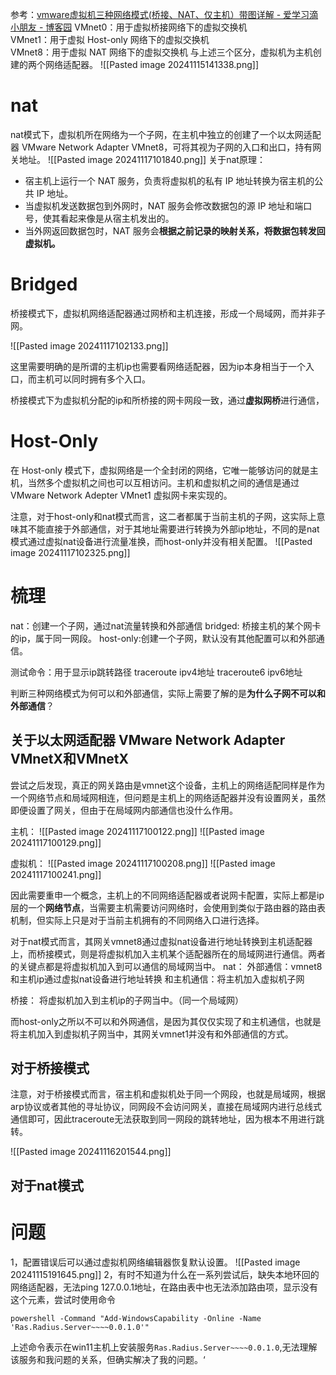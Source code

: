 参考：[vmware虚拟机三种网络模式(桥接、NAT、仅主机）带图详解 - 爱学习滴小朋友 - 博客园](https://www.cnblogs.com/speednet/p/16945398.html)
VMnet0：用于虚拟桥接网络下的虚拟交换机  
VMnet1：用于虚拟 Host-only 网络下的虚拟交换机  
VMnet8：用于虚拟 NAT 网络下的虚拟交换机
与上述三个区分，虚拟机为主机创建的两个网络适配器。
![[Pasted image 20241115141338.png]]



# nat
nat模式下，虚拟机所在网络为一个子网，在主机中独立的创建了一个以太网适配器 VMware Network Adapter VMnet8，可将其视为子网的入口和出口，持有网关地址。
![[Pasted image 20241117101840.png]]
关于nat原理：

- 宿主机上运行一个 NAT 服务，负责将虚拟机的私有 IP 地址转换为宿主机的公共 IP 地址。
- 当虚拟机发送数据包到外网时，NAT 服务会修改数据包的源 IP 地址和端口号，使其看起来像是从宿主机发出的。
- 当外网返回数据包时，NAT 服务会**根据之前记录的映射关系，将数据包转发回虚拟机。**




# Bridged
桥接模式下，虚拟机网络适配器通过网桥和主机连接，形成一个局域网，而并非子网。

![[Pasted image 20241117102133.png]]

这里需要明确的是所谓的主机ip也需要看网络适配器，因为ip本身相当于一个入口，而主机可以同时拥有多个入口。

桥接模式下为虚拟机分配的ip和所桥接的网卡网段一致，通过**虚拟网桥**进行通信，







# Host-Only
在 Host-only 模式下，虚拟网络是一个全封闭的网络，它唯一能够访问的就是主机，当然多个虚拟机之间也可以互相访问。主机和虚拟机之间的通信是通过VMware Network Adepter VMnet1 虚拟网卡来实现的。


注意，对于host-only和nat模式而言，这二者都属于当前主机的子网，这实际上意味其不能直接于外部通信，对于其地址需要进行转换为外部ip地址，不同的是nat模式通过虚拟nat设备进行流量准换，而host-only并没有相关配置。
![[Pasted image 20241117102325.png]]


# 梳理

nat：创建一个子网，通过nat流量转换和外部通信
bridged: 桥接主机的某个网卡的ip，属于同一网段。
host-only:创建一个子网，默认没有其他配置可以和外部通信。

测试命令：用于显示ip跳转路径
traceroute  ipv4地址 
traceroute6 ipv6地址



判断三种网络模式为何可以和外部通信，实际上需要了解的是**为什么子网不可以和外部通信**？



## 关于以太网适配器 VMware Network Adapter VMnetX和VMnetX

尝试之后发现，真正的网关路由是vmnet这个设备，主机上的网络适配同样是作为一个网络节点和局域网相连，但问题是主机上的网络适配器并没有设置网关，虽然即便设置了网关，但由于在局域网内部通信也没什么作用。



主机：
![[Pasted image 20241117100122.png]]
![[Pasted image 20241117100129.png]]



虚拟机：
![[Pasted image 20241117100208.png]]
![[Pasted image 20241117100241.png]]


因此需要重申一个概念，主机上的不同网络适配器或者说网卡配置，实际上都是ip层的一个**网络节点**，当需要主机需要访问网络时，会使用到类似于路由器的路由表机制，但实际上只是对于当前主机拥有的不同网络入口进行选择。



对于nat模式而言，其网关vmnet8通过虚拟nat设备进行地址转换到主机适配器上，而桥接模式，则是将虚拟机加入主机某个适配器所在的局域网进行通信。两者的关键点都是将虚拟机加入到可以通信的局域网当中。
nat：
外部通信：vmnet8和主机ip通过虚拟nat设备进行地址转换
和主机通信：将主机加入虚拟机子网

桥接：
将虚拟机加入到主机ip的子网当中。（同一个局域网）

而host-only之所以不可以和外网通信，是因为其仅仅实现了和主机通信，也就是将主机加入到虚拟机子网当中，其网关vmnet1并没有和外部通信的方式。




## 对于桥接模式
注意，对于桥接模式而言，宿主机和虚拟机处于同一个网段，也就是局域网，根据arp协议或者其他的寻址协议，同网段不会访问网关，直接在局域网内进行总线式通信即可，因此traceroute无法获取到同一网段的跳转地址，因为根本不用进行跳转。

![[Pasted image 20241116201544.png]]


## 对于nat模式






# 问题

1，配置错误后可以通过虚拟机网络编辑器恢复默认设置。
![[Pasted image 20241115191645.png]]
2，有时不知道为什么在一系列尝试后，缺失本地环回的网络适配器，无法ping 127.0.0.1地址，在路由表中也无法添加路由项，显示没有这个元素，尝试时使用命令
```
powershell -Command "Add-WindowsCapability -Online -Name 'Ras.Radius.Server~~~~0.0.1.0'"
```

上述命令表示在win11主机上安装服务`Ras.Radius.Server~~~~0.0.1.0`,无法理解该服务和我问题的关系，但确实解决了我的问题。‘
